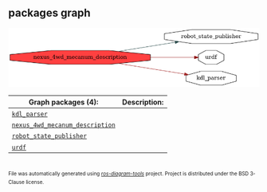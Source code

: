 <!--
File was automatically generated using 'ros-diagram-tools' project.
Project is distributed under the BSD 3-Clause license.
-->

## packages graph

[![nexus_4wd_mecanum_description](nexus_4wd_mecanum_description.png "nexus_4wd_mecanum_description")](nexus_4wd_mecanum_description.png)

| Graph packages (4): | Description: |
| ----------------------------------- | ------------ |
| [`kdl_parser`](kdl_parser.html) |  |
| [`nexus_4wd_mecanum_description`](nexus_4wd_mecanum_description.html) |  |
| [`robot_state_publisher`](robot_state_publisher.html) |  |
| [`urdf`](urdf.html) |  |


</br>
<font size="1">
File was automatically generated using <a href="https://github.com/anetczuk/ros-diagram-tools"><i>ros-diagram-tools</i></a> project.
Project is distributed under the BSD 3-Clause license.
</font>
